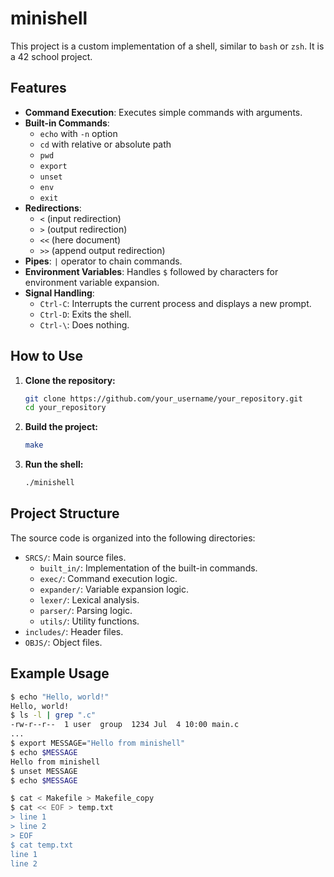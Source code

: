 # minishell

This project is a custom implementation of a shell, similar to `bash` or `zsh`. It is a 42 school project.

## Features

*   **Command Execution**: Executes simple commands with arguments.
*   **Built-in Commands**:
    *   `echo` with `-n` option
    *   `cd` with relative or absolute path
    *   `pwd`
    *   `export`
    *   `unset`
    *   `env`
    *   `exit`
*   **Redirections**:
    *   `<` (input redirection)
    *   `>` (output redirection)
    *   `<<` (here document)
    *   `>>` (append output redirection)
*   **Pipes**: `|` operator to chain commands.
*   **Environment Variables**: Handles `$` followed by characters for environment variable expansion.
*   **Signal Handling**:
    *   `Ctrl-C`: Interrupts the current process and displays a new prompt.
    *   `Ctrl-D`: Exits the shell.
    *   `Ctrl-\`: Does nothing.

## How to Use

1.  **Clone the repository:**
    ```bash
    git clone https://github.com/your_username/your_repository.git
    cd your_repository
    ```

2.  **Build the project:**
    ```bash
    make
    ```

3.  **Run the shell:**
    ```bash
    ./minishell
    ```

## Project Structure

The source code is organized into the following directories:

*   `SRCS/`: Main source files.
    *   `built_in/`: Implementation of the built-in commands.
    *   `exec/`: Command execution logic.
    *   `expander/`: Variable expansion logic.
    *   `lexer/`: Lexical analysis.
    *   `parser/`: Parsing logic.
    *   `utils/`: Utility functions.
*   `includes/`: Header files.
*   `OBJS/`: Object files.

## Example Usage

```bash
$ echo "Hello, world!"
Hello, world!
$ ls -l | grep ".c"
-rw-r--r--  1 user  group  1234 Jul  4 10:00 main.c
...
$ export MESSAGE="Hello from minishell"
$ echo $MESSAGE
Hello from minishell
$ unset MESSAGE
$ echo $MESSAGE

$ cat < Makefile > Makefile_copy
$ cat << EOF > temp.txt
> line 1
> line 2
> EOF
$ cat temp.txt
line 1
line 2
```

